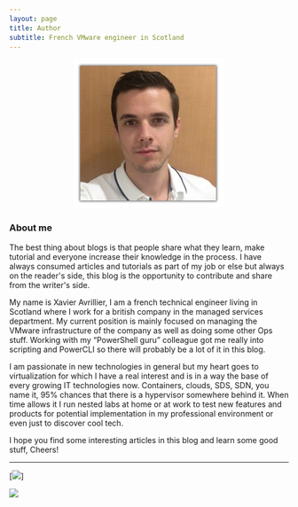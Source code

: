 ```yaml
---
layout: page
title: Author
subtitle: French VMware engineer in Scotland
---
```

<p align="center">
  <img src="/img/photo.jpg"/>
</p>  

### About me  
The best thing about blogs is that people share what they learn, make tutorial and everyone increase their knowledge in the process. I have always consumed articles and tutorials as part of my job or else but always on the reader's side, this blog is the opportunity to contribute and share from the writer's side. 

My name is Xavier Avrillier, I am a french technical engineer living in Scotland where I work for a british company in the managed services department. My current position is mainly focused on managing the VMware infrastructure of the company as well as doing some other Ops stuff. Working with my “PowerShell guru” colleague got me really into scripting and PowerCLI so there will probably be a lot of it in this blog.

I am passionate in new technologies in general but my heart goes to virtualization for which I have a real interest and is in a way the base of every growing IT technologies now. Containers, clouds, SDS, SDN, you name it, 95% chances that there is a hypervisor somewhere behind it. When time allows it I run nested labs at home or at work to test new features and products for potential implementation in my professional environment or even just to discover cool tech. 

I hope you find some interesting articles in this blog and learn some good stuff, Cheers!

----------

[![]({{site.baseurl}}/img/vExpert.png)]

[![]({{site.baseurl}}/img/vcadcv.jpg)](https://www.youracclaim.com/badges/54135e3e-4595-4d3a-9712-0e2c129cad5d)
 
